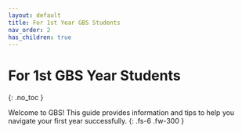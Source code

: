 ```yaml
---
layout: default
title: For 1st Year GBS Students
nav_order: 2
has_children: true
---
```


# For 1st GBS Year Students

{: .no_toc }

Welcome to GBS! This guide provides information and tips to help you navigate your first year successfully.
{: .fs-6 .fw-300 }
